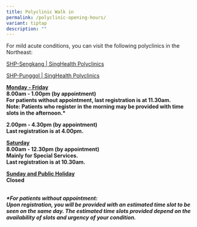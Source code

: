 ```yaml
---
title: Polyclinic Walk in
permalink: /polyclinic-opening-hours/
variant: tiptap
description: ""
---
```

<p>For mild acute conditions, you can visit the following polyclinics in
the Northeast:</p>
<p><a href="https://polyclinic.singhealth.com.sg/our-polyclinics/shp-sengkang" rel="noopener noreferrer nofollow" target="_blank">SHP-Sengkang | SingHealth Polyclinics</a>
</p>
<p><a href="https://polyclinic.singhealth.com.sg/our-polyclinics/shp-punggol" rel="noopener noreferrer nofollow" target="_blank">SHP-Punggol | SingHealth Polyclinics</a>
</p>
<p></p>
<p><strong><u>Monday - Friday</u><br>8.00am - 1.00pm (by appointment)<br>For patients without appointment, last registration is at 11.30am.<br>Note: Patients who register in the morning may be provided with time slots in the afternoon.*</strong>
</p>
<p><strong>2.00pm - 4.30pm (by appointment)<br>Last registration is at 4.00pm.</strong>
</p>
<p><strong><u>Saturday</u><br>8.00am - 12.30pm (by appointment)<br>Mainly for Special Services.<br>Last registration is at 10.30am.</strong>
</p>
<p><strong><u>Sunday and Public Holiday</u><br>Closed</strong>
</p>
<p><strong><br><em>*For patients without appointment:<br>Upon registration, you will be provided with an estimated time slot to be seen on the same day. The estimated time slots provided depend on the availability of slots and urgency of your condition.</em></strong>
</p>
<p></p>
<p></p>